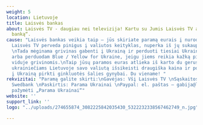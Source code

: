 ```yaml
---
weight: 5
location: Lietuvoje
title: Laisvės bankas
about: Laisvės TV - daugiau nei televizija! Kartu su Jumis Laisvės TV atidaro „Laisvės
  banką“.
cause: "Laisvės bankas veikia taip – jūs skiriate paramą eurais į nurodytą sąskaitą,
  Laisvės TV perveda pinigus į valiutos keityklas, nuperka iš jų sukauptas grivinas.
  \nTada mėginama grivinas gabenti į Ukrainą ir perduoti tiesiai Ukrainos kariuomenei,
  arba perduodam Blue / Yellow for Ukraine, jeigu jiems reikia kažką pirkti Ukrainos
  viduje grivinomis.\nTaip jūsų paramos euras atlieka iš karto du gerus darbus – padeda
  ukrainiečiams Lietuvoje savo valiutą išsikeisti draugiška kaina ir po to keliauja
  į Ukrainą pirkti ginkluotės šalies gynybai. Du viename! "
rekvizitai: "Paramą galite skirti:\nGavėjas: Všį Laisvės TV \nSąskaitos numeris: LT167300010156927144,
  Swedbank \nPaskirtis: Parama Ukrainai \nPaypal: el. paštas – gabija@laisves.tv,
  pažymėti „Parama Ukrainai“"
website: ''
support_link: ''
logo: "../uploads/274655874_3082225842035430_5322232338567462749_n.jpg"

---
```

